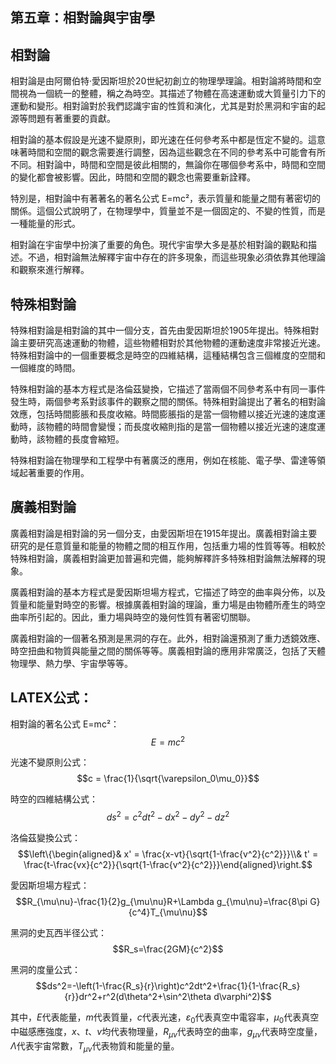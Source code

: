 ## 第五章：相對論與宇宙學

## 相對論

相對論是由阿爾伯特·愛因斯坦於20世紀初創立的物理學理論。相對論將時間和空間視為一個統一的整體，稱之為時空。其描述了物體在高速運動或大質量引力下的運動和變形。相對論對於我們認識宇宙的性質和演化，尤其是對於黑洞和宇宙的起源等問題有著重要的貢獻。

相對論的基本假設是光速不變原則，即光速在任何參考系中都是恆定不變的。這意味著時間和空間的觀念需要進行調整，因為這些觀念在不同的參考系中可能會有所不同。相對論中，時間和空間是彼此相關的，無論你在哪個參考系中，時間和空間的變化都會被影響。因此，時間和空間的觀念也需要重新詮釋。

特別是，相對論中有著著名的著名公式 E=mc²，表示質量和能量之間有著密切的關係。這個公式說明了，在物理學中，質量並不是一個固定的、不變的性質，而是一種能量的形式。

相對論在宇宙學中扮演了重要的角色。現代宇宙學大多是基於相對論的觀點和描述。不過，相對論無法解釋宇宙中存在的許多現象，而這些現象必須依靠其他理論和觀察來進行解釋。

## 特殊相對論

特殊相對論是相對論的其中一個分支，首先由愛因斯坦於1905年提出。特殊相對論主要研究高速運動的物體，這些物體相對於其他物體的運動速度非常接近光速。特殊相對論中的一個重要概念是時空的四維結構，這種結構包含三個維度的空間和一個維度的時間。

特殊相對論的基本方程式是洛倫茲變換，它描述了當兩個不同參考系中有同一事件發生時，兩個參考系對該事件的觀察之間的關係。特殊相對論提出了著名的相對論效應，包括時間膨脹和長度收縮。時間膨脹指的是當一個物體以接近光速的速度運動時，該物體的時間會變慢；而長度收縮則指的是當一個物體以接近光速的速度運動時，該物體的長度會縮短。

特殊相對論在物理學和工程學中有著廣泛的應用，例如在核能、電子學、雷達等領域起著重要的作用。

## 廣義相對論

廣義相對論是相對論的另一個分支，由愛因斯坦在1915年提出。廣義相對論主要研究的是任意質量和能量的物體之間的相互作用，包括重力場的性質等等。相較於特殊相對論，廣義相對論更加普遍和完備，能夠解釋許多特殊相對論無法解釋的現象。

廣義相對論的基本方程式是愛因斯坦場方程式，它描述了時空的曲率與分佈，以及質量和能量對時空的影響。根據廣義相對論的理論，重力場是由物體所產生的時空曲率所引起的。因此，重力場與時空的幾何性質有著密切關聯。

廣義相對論的一個著名預測是黑洞的存在。此外，相對論還預測了重力透鏡效應、時空扭曲和物質與能量之間的關係等等。廣義相對論的應用非常廣泛，包括了天體物理學、熱力學、宇宙學等等。

## LATEX公式：

相對論的著名公式 E=mc²：
$$E = mc^2$$

光速不變原則公式：
$$c = \frac{1}{\sqrt{\varepsilon_0\mu_0}}$$

時空的四維結構公式：
$$ds^2 = c^2dt^2-dx^2-dy^2-dz^2$$

洛倫茲變換公式：
$$\left\{\begin{aligned}& x' = \frac{x-vt}{\sqrt{1-\frac{v^2}{c^2}}}\\& t' = \frac{t-\frac{vx}{c^2}}{\sqrt{1-\frac{v^2}{c^2}}}\end{aligned}\right.$$

愛因斯坦場方程式：
$$R_{\mu\nu}-\frac{1}{2}g_{\mu\nu}R+\Lambda g_{\mu\nu}=\frac{8\pi G}{c^4}T_{\mu\nu}$$

黑洞的史瓦西半径公式：
$$R_s=\frac{2GM}{c^2}$$

黑洞的度量公式：
$$ds^2=-\left(1-\frac{R_s}{r}\right)c^2dt^2+\frac{1}{1-\frac{R_s}{r}}dr^2+r^2(d\theta^2+\sin^2\theta d\varphi^2)$$

其中，$E$代表能量，$m$代表質量，$c$代表光速，$\varepsilon_0$代表真空中電容率，$\mu_0$代表真空中磁感應強度，$x$、$t$、$v$均代表物理量，$R_{\mu\nu}$代表時空的曲率，$g_{\mu\nu}$代表時空度量，$\Lambda$代表宇宙常數，$T_{\mu\nu}$代表物質和能量的量。